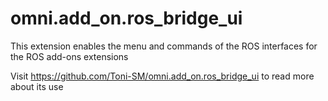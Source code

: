 # omni.add_on.ros_bridge_ui

This extension enables the menu and commands of the ROS interfaces for the ROS add-ons extensions

Visit https://github.com/Toni-SM/omni.add_on.ros_bridge_ui to read more about its use

